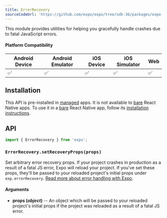 ```yaml
---
title: ErrorRecovery
sourceCodeUrl: 'https://github.com/expo/expo/tree/sdk-36/packages/expo-error-recovery'
---
```


This module provides utilities for helping you gracefully handle crashes due to fatal JavaScript errors.

#### Platform Compatibility

| Android Device | Android Emulator | iOS Device | iOS Simulator | Web |
| -------------- | ---------------- | ---------- | ------------- | --- |
| ✅             | ✅               | ✅         | ✅            | ✅  |

## Installation

This API is pre-installed in [managed](../../introduction/managed-vs-bare/#managed-workflow) apps. It is not available to [bare](../../introduction/managed-vs-bare/#bare-workflow) React Native apps. To use it in a [bare](../../introduction/managed-vs-bare/#bare-workflow) React Native app, follow its [installation instructions](https://github.com/expo/expo/tree/master/packages/expo-error-recovery).

## API

```js
import { ErrorRecovery } from 'expo';
```

### `ErrorRecovery.setRecoveryProps(props)`

Set arbitrary error recovery props. If your project crashes in production as a result of a fatal JS error, Expo will reload your project. If you've set these props, they'll be passed to your reloaded project's initial props under `exp.errorRecovery`. [Read more about error handling with Expo](../../guides/errors/).

#### Arguments

- **props (_object_)** -- An object which will be passed to your reloaded project's initial props if the project was reloaded as a result of a fatal JS error.

#
